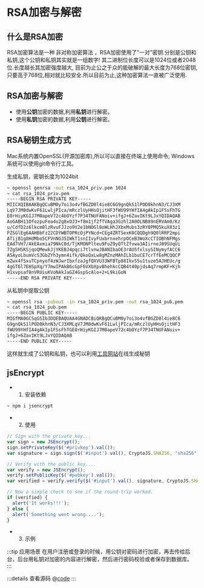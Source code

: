 # RSA加密与解密

<script lang="ts" setup>
import JSEncrypt from '@/views/nodejs/JSEncrypt.vue';
</script>

## 什么是RSA加密

RSA加密算法是一种 非对称加密算法 ，RSA加密使用了"一对"密钥.分别是公钥和私钥,这个公钥和私钥其实就是一组数字! 其二进制位长度可以是1024位或者2048位.长度越长其加密强度越大, 目前为止公之于众的能破解的最大长度为768位密钥,只要高于768位,相对就比较安全.所以目前为止,这种加密算法一直被广泛使用.

## RSA加密与解密

- 使用**公钥**加密的数据,利用**私钥**进行解密。
- 使用**私钥**加密的数据,利用**公钥**进行解密。

## RSA秘钥生成方式

Mac系统内置OpenSSL(开源加密库),所以可以直接在终端上使用命令; Windows系统可以使用git命令行工具。

生成私钥，密钥长度为1024bit
```sh
~ openssl genrsa -out rsa_1024_priv.pem 1024
~ cat rsa_1024_priv.pem
-----BEGIN RSA PRIVATE KEY-----
MIICXQIBAAKBgQCuBM0y7oi3o4vfBGZD8l4ie8C6G9gnQkS1lPOD0khnN3/CJ3XM
LqV7JM8dwKvF61LwljPIca/mRczlUyHHsOjitHF3fWU99YHfIA4gAkIp1FSsFhTG
E0rHiyKGIJ7M0apeV72c4bOYzf7P34TNUFANoiv+ifgJ+6ZavIKt9LJxYQIDAQAB
AoGABH11OfozpuFea4u2g8xOJ3+f8m1jf2fTVAga3Gzhl2A0OLNB89nERVAm0/Kz
u/CdfD2z6lkcm8lzRvuFJJzo9V2e1bNOGl8oWLHhJXbxMubs3zRY0PMQ5kuX83z1
PZSGlEg6AAHBbFz22CDYWBTOPRcOjPYNcd+CEg4ZRTSexK0CQQDgh9Q0lRRP2mpi
ATijB1g8HdMbo5CFVnNG35IWkT1snIIvyFUxbrnxehrpOCeB3WoXcCTIOBhNFMgs
EAd7VH7/AkEAxmia79NkC0d/TjKMONPlteu9FuZ9yQTtZfvwa3AIirneJ09SUqUi
7ZgSHSKSjqoQMewkJjYKEBJ4pqci7tlvnwJBANIbaOE3rAU5fxlsySINymyfACC6
A5AyoLbumVcS3GbZYh3ymn4ifk/QkoQxLw8gMZnzMAhILb1buCE7crTfEeMCQQCP
mZwx4fSxuTCpnyof4zWJwrIbxfzaJgfQXVU33WFBTp88Ikv55u1tuze5AJHEUc/g
4gGT6l7EHSpXq/Y7mwIPAkB6cGpF6VXbXpvBhehkcCQB4t40pjdsAq7rmpKF+Kjh
H1xvpsaf8nVRUiuKVoNAkJaGZ4GspScAlo+2+L9kiGoN
-----END RSA PRIVATE KEY-----
```

从私钥中提取公钥
```sh
~ openssl rsa -pubout -in rsa_1024_priv.pem -out rsa_1024_pub.pem
~ cat rsa_1024_pub.pem
-----BEGIN PUBLIC KEY-----
MIGfMA0GCSqGSIb3DQEBAQUAA4GNADCBiQKBgQCuBM0y7oi3o4vfBGZD8l4ie8C6
G9gnQkS1lPOD0khnN3/CJ3XMLqV7JM8dwKvF61LwljPIca/mRczlUyHHsOjitHF3
fWU99YHfIA4gAkIp1FSsFhTGE0rHiyKGIJ7M0apeV72c4bOYzf7P34TNUFANoiv+
ifgJ+6ZavIKt9LJxYQIDAQAB
-----END PUBLIC KEY-----
```
这样就生成了公钥和私钥，也可以利用[工具网站](http://tools.jb51.net/password/rsa_encode)在线生成秘钥


## jsEncrypt

- 1. 安装依赖

```sh
~ npm i jsencrypt
```
- 2. 使用
```js
// Sign with the private key...
var sign = new JSEncrypt();
sign.setPrivateKey($('#privkey').val());
var signature = sign.sign($('#input').val(), CryptoJS.SHA256, "sha256");

// Verify with the public key...
var verify = new JSEncrypt();
verify.setPublicKey($('#pubkey').val());
var verified = verify.verify($('#input').val(), signature, CryptoJS.SHA256);

// Now a simple check to see if the round-trip worked.
if (verified) {
  alert('It works!!!');
} else {
  alert('Something went wrong....');
}
```
- 3. 示例

<JSEncrypt></JSEncrypt>

:::tip 应用场景
在用户注册或登录的时候，用公钥对密码进行加密，再去传给后台，后台用私钥对加密的内容进行解密，然后进行密码校验或者保存到数据库。
:::

:::details 查看源码
@[code](@src/views/nodejs/JSEncrypt.vue)
:::